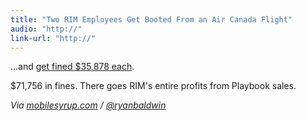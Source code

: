 ```yaml
---
title: "Two RIM Employees Get Booted From an Air Canada Flight"
audio: "http://"
link-url: "http://"
---
```

<p>...and <a href="http://www.thestar.com/business/article/1095673--drunk-rim-employees-disrupt-beijing-bound-flight?bn=1">get fined $35,878 each</a>.</p>
<p>$71,756 in fines. There goes RIM's entire profits from Playbook sales.</p>
<p><em>Via <a href="http://mobilesyrup.com/2011/12/01/two-drunk-rim-employees-get-booted-from-an-air-canada-flight-each-fined-35878/">mobilesyrup.com</a> / <a href="https://twitter.com/ryanbaldwin/status/142379015938899968">@ryanbaldwin</a></em></p>
